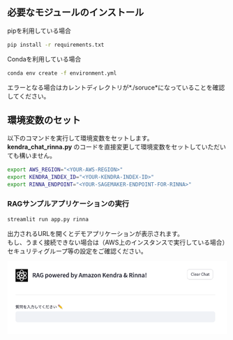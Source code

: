 ## 必要なモジュールのインストール

pipを利用している場合
```bash
pip install -r requirements.txt
```

Condaを利用している場合
```bash
conda env create -f environment.yml 
```

エラーとなる場合はカレントディレクトリが*./soruce*になっていることを確認してください。

## 環境変数のセット
以下のコマンドを実行して環境変数をセットします。  
**kendra_chat_rinna.py** のコードを直接変更して環境変数をセットしていただいても構いません。

```bash
export AWS_REGION="<YOUR-AWS-REGION>"
export KENDRA_INDEX_ID="<YOUR-KENDRA-INDEX-ID>"
export RINNA_ENDPOINT="<YOUR-SAGEMAKER-ENDPOINT-FOR-RINNA>"
```

### RAGサンプルアプリケーションの実行

```bash
streamlit run app.py rinna
```

出力されるURLを開くとデモアプリケーションが表示されます。  
もし、うまく接続できない場合は（AWS上のインスタンスで実行している場合）セキュリティグループ等の設定をご確認ください。

![イメージ図1](../images/image1.png)